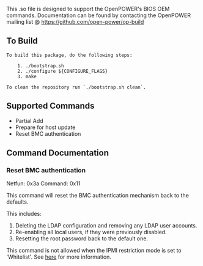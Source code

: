 This .so file is designed to support the OpenPOWER's BIOS OEM commands.
Documentation can be found by contacting the OpenPOWER mailing list @ https://github.com/open-power/op-build

## To Build
```
To build this package, do the following steps:

    1. ./bootstrap.sh
    2. ./configure ${CONFIGURE_FLAGS}
    3. make

To clean the repository run `./bootstrap.sh clean`.
```

## Supported Commands
- Partial Add
- Prepare for host update
- Reset BMC authentication

## Command Documentation

### Reset BMC authentication
Netfun: 0x3a
Command: 0x11

This command will reset the BMC authentication mechanism back to the defaults.

This includes:
1. Deleting the LDAP configuration and removing any LDAP user accounts.
2. Re-enabling all local users, if they were previously disabled.
3. Resetting the root password back to the default one.

This command is not allowed when the IPMI restriction mode is set to
'Whitelist'.  See [here][1] for more information.

[1]: https://github.com/openbmc/phosphor-dbus-interfaces/blob/master/xyz/openbmc_project/Control/Security/RestrictionMode.interface.yaml
